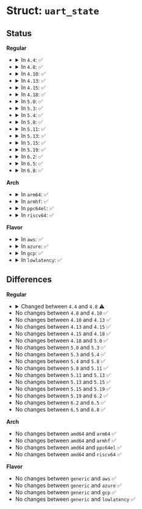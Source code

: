 # Struct: <code>uart_state</code>

## Status
<b>Regular</b>
<ul>
<li>
<details>
<summary>In <code>4.4</code>: ✅</summary>

```c
struct uart_state {
    struct tty_port port;
    enum uart_pm_state pm_state;
    struct circ_buf xmit;
    struct uart_port *uart_port;
};
```
</details>
</li>
<li>
<details>
<summary>In <code>4.8</code>: ✅</summary>

```c
struct uart_state {
    struct tty_port port;
    enum uart_pm_state pm_state;
    struct circ_buf xmit;
    atomic_t refcount;
    wait_queue_head_t remove_wait;
    struct uart_port *uart_port;
};
```
</details>
</li>
<li>
<details>
<summary>In <code>4.10</code>: ✅</summary>

```c
struct uart_state {
    struct tty_port port;
    enum uart_pm_state pm_state;
    struct circ_buf xmit;
    atomic_t refcount;
    wait_queue_head_t remove_wait;
    struct uart_port *uart_port;
};
```
</details>
</li>
<li>
<details>
<summary>In <code>4.13</code>: ✅</summary>

```c
struct uart_state {
    struct tty_port port;
    enum uart_pm_state pm_state;
    struct circ_buf xmit;
    atomic_t refcount;
    wait_queue_head_t remove_wait;
    struct uart_port *uart_port;
};
```
</details>
</li>
<li>
<details>
<summary>In <code>4.15</code>: ✅</summary>

```c
struct uart_state {
    struct tty_port port;
    enum uart_pm_state pm_state;
    struct circ_buf xmit;
    atomic_t refcount;
    wait_queue_head_t remove_wait;
    struct uart_port *uart_port;
};
```
</details>
</li>
<li>
<details>
<summary>In <code>4.18</code>: ✅</summary>

```c
struct uart_state {
    struct tty_port port;
    enum uart_pm_state pm_state;
    struct circ_buf xmit;
    atomic_t refcount;
    wait_queue_head_t remove_wait;
    struct uart_port *uart_port;
};
```
</details>
</li>
<li>
<details>
<summary>In <code>5.0</code>: ✅</summary>

```c
struct uart_state {
    struct tty_port port;
    enum uart_pm_state pm_state;
    struct circ_buf xmit;
    atomic_t refcount;
    wait_queue_head_t remove_wait;
    struct uart_port *uart_port;
};
```
</details>
</li>
<li>
<details>
<summary>In <code>5.3</code>: ✅</summary>

```c
struct uart_state {
    struct tty_port port;
    enum uart_pm_state pm_state;
    struct circ_buf xmit;
    atomic_t refcount;
    wait_queue_head_t remove_wait;
    struct uart_port *uart_port;
};
```
</details>
</li>
<li>
<details>
<summary>In <code>5.4</code>: ✅</summary>

```c
struct uart_state {
    struct tty_port port;
    enum uart_pm_state pm_state;
    struct circ_buf xmit;
    atomic_t refcount;
    wait_queue_head_t remove_wait;
    struct uart_port *uart_port;
};
```
</details>
</li>
<li>
<details>
<summary>In <code>5.8</code>: ✅</summary>

```c
struct uart_state {
    struct tty_port port;
    enum uart_pm_state pm_state;
    struct circ_buf xmit;
    atomic_t refcount;
    wait_queue_head_t remove_wait;
    struct uart_port *uart_port;
};
```
</details>
</li>
<li>
<details>
<summary>In <code>5.11</code>: ✅</summary>

```c
struct uart_state {
    struct tty_port port;
    enum uart_pm_state pm_state;
    struct circ_buf xmit;
    atomic_t refcount;
    wait_queue_head_t remove_wait;
    struct uart_port *uart_port;
};
```
</details>
</li>
<li>
<details>
<summary>In <code>5.13</code>: ✅</summary>

```c
struct uart_state {
    struct tty_port port;
    enum uart_pm_state pm_state;
    struct circ_buf xmit;
    atomic_t refcount;
    wait_queue_head_t remove_wait;
    struct uart_port *uart_port;
};
```
</details>
</li>
<li>
<details>
<summary>In <code>5.15</code>: ✅</summary>

```c
struct uart_state {
    struct tty_port port;
    enum uart_pm_state pm_state;
    struct circ_buf xmit;
    atomic_t refcount;
    wait_queue_head_t remove_wait;
    struct uart_port *uart_port;
};
```
</details>
</li>
<li>
<details>
<summary>In <code>5.19</code>: ✅</summary>

```c
struct uart_state {
    struct tty_port port;
    enum uart_pm_state pm_state;
    struct circ_buf xmit;
    atomic_t refcount;
    wait_queue_head_t remove_wait;
    struct uart_port *uart_port;
};
```
</details>
</li>
<li>
<details>
<summary>In <code>6.2</code>: ✅</summary>

```c
struct uart_state {
    struct tty_port port;
    enum uart_pm_state pm_state;
    struct circ_buf xmit;
    atomic_t refcount;
    wait_queue_head_t remove_wait;
    struct uart_port *uart_port;
};
```
</details>
</li>
<li>
<details>
<summary>In <code>6.5</code>: ✅</summary>

```c
struct uart_state {
    struct tty_port port;
    enum uart_pm_state pm_state;
    struct circ_buf xmit;
    atomic_t refcount;
    wait_queue_head_t remove_wait;
    struct uart_port *uart_port;
};
```
</details>
</li>
<li>
<details>
<summary>In <code>6.8</code>: ✅</summary>

```c
struct uart_state {
    struct tty_port port;
    enum uart_pm_state pm_state;
    struct circ_buf xmit;
    atomic_t refcount;
    wait_queue_head_t remove_wait;
    struct uart_port *uart_port;
};
```
</details>
</li>
</ul>
<b>Arch</b>
<ul>
<li>
<details>
<summary>In <code>arm64</code>: ✅</summary>

```c
struct uart_state {
    struct tty_port port;
    enum uart_pm_state pm_state;
    struct circ_buf xmit;
    atomic_t refcount;
    wait_queue_head_t remove_wait;
    struct uart_port *uart_port;
};
```
</details>
</li>
<li>
<details>
<summary>In <code>armhf</code>: ✅</summary>

```c
struct uart_state {
    struct tty_port port;
    enum uart_pm_state pm_state;
    struct circ_buf xmit;
    atomic_t refcount;
    wait_queue_head_t remove_wait;
    struct uart_port *uart_port;
};
```
</details>
</li>
<li>
<details>
<summary>In <code>ppc64el</code>: ✅</summary>

```c
struct uart_state {
    struct tty_port port;
    enum uart_pm_state pm_state;
    struct circ_buf xmit;
    atomic_t refcount;
    wait_queue_head_t remove_wait;
    struct uart_port *uart_port;
};
```
</details>
</li>
<li>
<details>
<summary>In <code>riscv64</code>: ✅</summary>

```c
struct uart_state {
    struct tty_port port;
    enum uart_pm_state pm_state;
    struct circ_buf xmit;
    atomic_t refcount;
    wait_queue_head_t remove_wait;
    struct uart_port *uart_port;
};
```
</details>
</li>
</ul>
<b>Flavor</b>
<ul>
<li>
<details>
<summary>In <code>aws</code>: ✅</summary>

```c
struct uart_state {
    struct tty_port port;
    enum uart_pm_state pm_state;
    struct circ_buf xmit;
    atomic_t refcount;
    wait_queue_head_t remove_wait;
    struct uart_port *uart_port;
};
```
</details>
</li>
<li>
<details>
<summary>In <code>azure</code>: ✅</summary>

```c
struct uart_state {
    struct tty_port port;
    enum uart_pm_state pm_state;
    struct circ_buf xmit;
    atomic_t refcount;
    wait_queue_head_t remove_wait;
    struct uart_port *uart_port;
};
```
</details>
</li>
<li>
<details>
<summary>In <code>gcp</code>: ✅</summary>

```c
struct uart_state {
    struct tty_port port;
    enum uart_pm_state pm_state;
    struct circ_buf xmit;
    atomic_t refcount;
    wait_queue_head_t remove_wait;
    struct uart_port *uart_port;
};
```
</details>
</li>
<li>
<details>
<summary>In <code>lowlatency</code>: ✅</summary>

```c
struct uart_state {
    struct tty_port port;
    enum uart_pm_state pm_state;
    struct circ_buf xmit;
    atomic_t refcount;
    wait_queue_head_t remove_wait;
    struct uart_port *uart_port;
};
```
</details>
</li>
</ul>

## Differences
<b>Regular</b>
<ul>
<li>
<details>
<summary>Changed between <code>4.4</code> and <code>4.8</code> ⚠️</summary>
<ul>
<li>
<b>Field added. </b>
<code>atomic_t refcount</code>
</li>
<li>
<b>Field added. </b>
<code>wait_queue_head_t remove_wait</code>
</li>
</ul>
</details>
</li>
<li>
No changes between <code>4.8</code> and <code>4.10</code> ✅
</li>
<li>
No changes between <code>4.10</code> and <code>4.13</code> ✅
</li>
<li>
No changes between <code>4.13</code> and <code>4.15</code> ✅
</li>
<li>
No changes between <code>4.15</code> and <code>4.18</code> ✅
</li>
<li>
No changes between <code>4.18</code> and <code>5.0</code> ✅
</li>
<li>
No changes between <code>5.0</code> and <code>5.3</code> ✅
</li>
<li>
No changes between <code>5.3</code> and <code>5.4</code> ✅
</li>
<li>
No changes between <code>5.4</code> and <code>5.8</code> ✅
</li>
<li>
No changes between <code>5.8</code> and <code>5.11</code> ✅
</li>
<li>
No changes between <code>5.11</code> and <code>5.13</code> ✅
</li>
<li>
No changes between <code>5.13</code> and <code>5.15</code> ✅
</li>
<li>
No changes between <code>5.15</code> and <code>5.19</code> ✅
</li>
<li>
No changes between <code>5.19</code> and <code>6.2</code> ✅
</li>
<li>
No changes between <code>6.2</code> and <code>6.5</code> ✅
</li>
<li>
No changes between <code>6.5</code> and <code>6.8</code> ✅
</li>
</ul>
<b>Arch</b>
<ul>
<li>
No changes between <code>amd64</code> and <code>arm64</code> ✅
</li>
<li>
No changes between <code>amd64</code> and <code>armhf</code> ✅
</li>
<li>
No changes between <code>amd64</code> and <code>ppc64el</code> ✅
</li>
<li>
No changes between <code>amd64</code> and <code>riscv64</code> ✅
</li>
</ul>
<b>Flavor</b>
<ul>
<li>
No changes between <code>generic</code> and <code>aws</code> ✅
</li>
<li>
No changes between <code>generic</code> and <code>azure</code> ✅
</li>
<li>
No changes between <code>generic</code> and <code>gcp</code> ✅
</li>
<li>
No changes between <code>generic</code> and <code>lowlatency</code> ✅
</li>
</ul>
